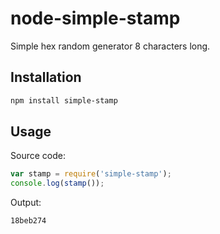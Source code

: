 # node-simple-stamp

Simple hex random generator 8 characters long.

## Installation

```sh
npm install simple-stamp
```

## Usage

Source code:

```js
var stamp = require('simple-stamp');
console.log(stamp());
```

Output:

```sh
18beb274
```
